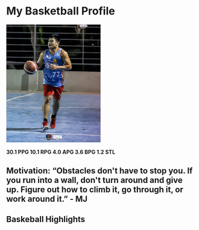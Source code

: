 # My Basketball Profile

<img src="/images/me-basketball.jpg" width="250">

**30.1 PPG 10.1 RPG 4.0 APG 3.6 BPG 1.2 STL** 

Motivation: “Obstacles don't have to stop you. If you run into a wall, don't turn around and give up. Figure out how to climb it, go through it, or work around it.” - MJ
---
## Baskeball Highlights
